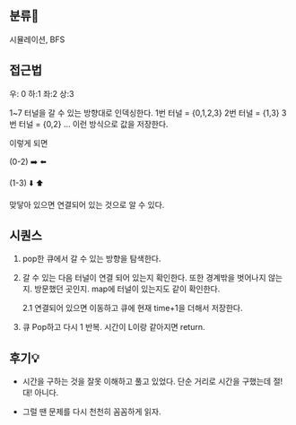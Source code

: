 ## 분류💁

시뮬레이션, BFS


## 접근법
우: 0 하:1 좌:2 상:3

1~7 터널을 갈 수 있는 방향대로 인덱싱한다.
1번 터널 = {0,1,2,3}
2번 터널 = {1,3}
3번 터널 = {0,2}
... 이런 방식으로 값을 저장한다.



이렇게 되면

(0-2) ➡️ ⬅️

(1-3)
⬇️
⬆️

맞닿아 있으면 연결되어 있는 것으로 알 수 있다.


## 시퀀스

1. pop한 큐에서 갈 수 있는 방향을 탐색한다.

2. 갈 수 있는 다음 터널이 연결 되어 있는지 확인한다. 또한 경계밖을 벗어나지 않는지. 방문했던 곳인지. map에 터널이 있는지도 같이 확인한다.

    2.1 연결되어 있으면 이동하고 큐에 현재 time+1을 더해서 저장한다.

3. 큐 Pop하고 다시 1 반복. 시간이 L이랑 같아지면 return.



## 후기💡
- 시간을 구하는 것을 잘못 이해하고 풀고 있었다. 단순 거리로 시간을 구했는데 절! 대! 아니다.

- 그럴 땐 문제를 다시 천천히 꼼꼼하게 읽자. 

